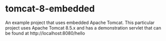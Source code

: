 # tomcat-8-embedded
An example project that uses embedded Apache Tomcat.
This particular project uses Apache Tomcat 8.5.x and has a demonstration servlet that can be found at http://localhost:8080/hello
